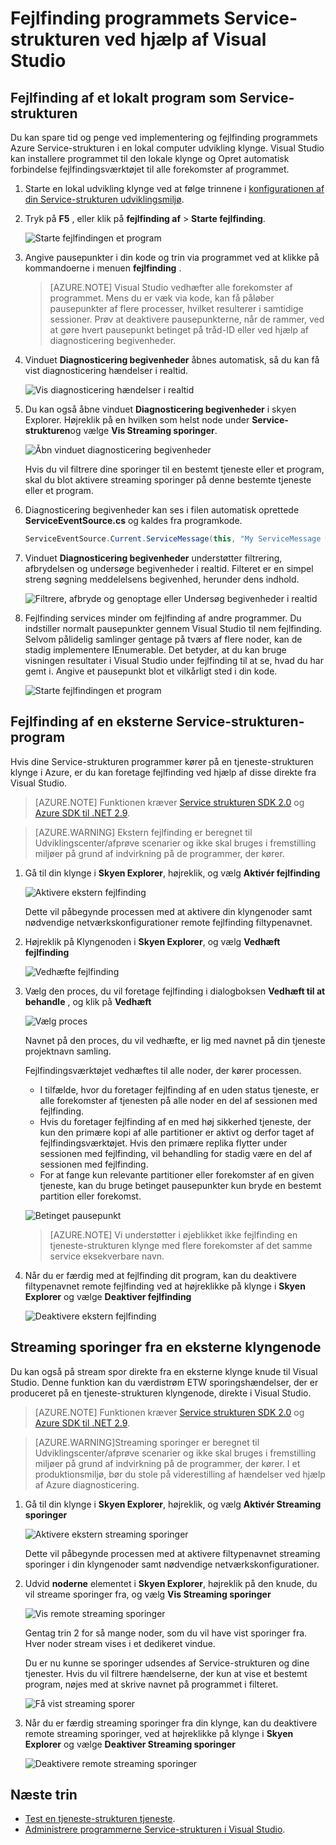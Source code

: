 <properties
   pageTitle="Fejlfinding af dit program i Visual Studio | Microsoft Azure"
   description="Forbedre pålideligheden og ydeevnen for dine tjenester ved at udvikle og fejlfinding i Visual Studio på en lokal udvikling klynge."
   services="service-fabric"
   documentationCenter=".net"
   authors="vturecek"
   manager="timlt"
   editor=""/>

<tags
   ms.service="service-fabric"
   ms.devlang="dotnet"
   ms.topic="article"
   ms.tgt_pltfrm="na"
   ms.workload="na"
   ms.date="06/21/2016"
   ms.author="vturecek;mikhegn"/>

# <a name="debug-your-service-fabric-application-by-using-visual-studio"></a>Fejlfinding programmets Service-strukturen ved hjælp af Visual Studio

## <a name="debug-a-local-service-fabric-application"></a>Fejlfinding af et lokalt program som Service-strukturen

Du kan spare tid og penge ved implementering og fejlfinding programmets Azure Service-strukturen i en lokal computer udvikling klynge. Visual Studio kan installere programmet til den lokale klynge og Opret automatisk forbindelse fejlfindingsværktøjet til alle forekomster af programmet.

1. Starte en lokal udvikling klynge ved at følge trinnene i [konfigurationen af din Service-strukturen udviklingsmiljø](service-fabric-get-started.md).

2. Tryk på **F5** , eller klik på **fejlfinding af** > **Starte fejlfinding**.

    ![Starte fejlfindingen et program][startdebugging]

3. Angive pausepunkter i din kode og trin via programmet ved at klikke på kommandoerne i menuen **fejlfinding** .

    > [AZURE.NOTE] Visual Studio vedhæfter alle forekomster af programmet. Mens du er væk via kode, kan få påløber pausepunkter af flere processer, hvilket resulterer i samtidige sessioner. Prøv at deaktivere pausepunkterne, når de rammer, ved at gøre hvert pausepunkt betinget på tråd-ID eller ved hjælp af diagnosticering begivenheder.

4. Vinduet **Diagnosticering begivenheder** åbnes automatisk, så du kan få vist diagnosticering hændelser i realtid.

    ![Vis diagnosticering hændelser i realtid][diagnosticevents]

5. Du kan også åbne vinduet **Diagnosticering begivenheder** i skyen Explorer.  Højreklik på en hvilken som helst node under **Service-strukturen**og vælge **Vis Streaming sporinger**.

    ![Åbn vinduet diagnosticering begivenheder][viewdiagnosticevents]

    Hvis du vil filtrere dine sporinger til en bestemt tjeneste eller et program, skal du blot aktivere streaming sporinger på denne bestemte tjeneste eller et program.

6. Diagnosticering begivenheder kan ses i filen automatisk oprettede **ServiceEventSource.cs** og kaldes fra programkode.

    ```csharp
    ServiceEventSource.Current.ServiceMessage(this, "My ServiceMessage with a parameter {0}", result.Value.ToString());
    ```

7. Vinduet **Diagnosticering begivenheder** understøtter filtrering, afbrydelsen og undersøge begivenheder i realtid.  Filteret er en simpel streng søgning meddelelsens begivenhed, herunder dens indhold.

    ![Filtrere, afbryde og genoptage eller Undersøg begivenheder i realtid][diagnosticeventsactions]

8. Fejlfinding services minder om fejlfinding af andre programmer. Du indstiller normalt pausepunkter gennem Visual Studio til nem fejlfinding. Selvom pålidelig samlinger gentage på tværs af flere noder, kan de stadig implementere IEnumerable. Det betyder, at du kan bruge visningen resultater i Visual Studio under fejlfinding til at se, hvad du har gemt i. Angive et pausepunkt blot et vilkårligt sted i din kode.

    ![Starte fejlfindingen et program][breakpoint]

<!--Every topic should have next steps and links to the next logical set of content to keep the customer engaged-->

## <a name="debug-a-remote-service-fabric-application"></a>Fejlfinding af en eksterne Service-strukturen-program

Hvis dine Service-strukturen programmer kører på en tjeneste-strukturen klynge i Azure, er du kan foretage fejlfinding ved hjælp af disse direkte fra Visual Studio.

> [AZURE.NOTE] Funktionen kræver [Service strukturen SDK 2.0](http://www.microsoft.com/web/handlers/webpi.ashx?command=getinstallerredirect&appid=MicrosoftAzure-ServiceFabric-VS2015) og [Azure SDK til .NET 2.9](https://azure.microsoft.com/downloads/).    

<!-- -->
> [AZURE.WARNING] Ekstern fejlfinding er beregnet til Udviklingscenter/afprøve scenarier og ikke skal bruges i fremstilling miljøer på grund af indvirkning på de programmer, der kører.

1. Gå til din klynge i **Skyen Explorer**, højreklik, og vælg **Aktivér fejlfinding**

    ![Aktivere ekstern fejlfinding][enableremotedebugging]

    Dette vil påbegynde processen med at aktivere din klyngenoder samt nødvendige netværkskonfigurationer remote fejlfinding filtypenavnet.

2. Højreklik på Klyngenoden i **Skyen Explorer**, og vælg **Vedhæft fejlfinding**

    ![Vedhæfte fejlfinding][attachdebugger]

3. Vælg den proces, du vil foretage fejlfinding i dialogboksen **Vedhæft til at behandle** , og klik på **Vedhæft**

    ![Vælg proces][chooseprocess]

    Navnet på den proces, du vil vedhæfte, er lig med navnet på din tjeneste projektnavn samling.

    Fejlfindingsværktøjet vedhæftes til alle noder, der kører processen.
    - I tilfælde, hvor du foretager fejlfinding af en uden status tjeneste, er alle forekomster af tjenesten på alle noder en del af sessionen med fejlfinding.
    - Hvis du foretager fejlfinding af en med høj sikkerhed tjeneste, der kun den primære kopi af alle partitioner er aktivt og derfor taget af fejlfindingsværktøjet. Hvis den primære replika flytter under sessionen med fejlfinding, vil behandling for stadig være en del af sessionen med fejlfinding.
    - For at fange kun relevante partitioner eller forekomster af en given tjeneste, kan du bruge betinget pausepunkter kun bryde en bestemt partition eller forekomst.

    ![Betinget pausepunkt][conditionalbreakpoint]

    > [AZURE.NOTE] Vi understøtter i øjeblikket ikke fejlfinding en tjeneste-strukturen klynge med flere forekomster af det samme service eksekverbare navn.

4. Når du er færdig med at fejlfinding dit program, kan du deaktivere filtypenavnet remote fejlfinding ved at højreklikke på klynge i **Skyen Explorer** og vælge **Deaktiver fejlfinding**

    ![Deaktivere ekstern fejlfinding][disableremotedebugging]

## <a name="streaming-traces-from-a-remote-cluster-node"></a>Streaming sporinger fra en eksterne klyngenode

Du kan også på stream spor direkte fra en eksterne klynge knude til Visual Studio. Denne funktion kan du værdistrøm ETW sporingshændelser, der er produceret på en tjeneste-strukturen klyngenode, direkte i Visual Studio.

> [AZURE.NOTE] Funktionen kræver [Service strukturen SDK 2.0](http://www.microsoft.com/web/handlers/webpi.ashx?command=getinstallerredirect&appid=MicrosoftAzure-ServiceFabric-VS2015) og [Azure SDK til .NET 2.9](https://azure.microsoft.com/downloads/).

<!-- -->
> [AZURE.WARNING]Streaming sporinger er beregnet til Udviklingscenter/afprøve scenarier og ikke skal bruges i fremstilling miljøer på grund af indvirkning på de programmer, der kører.
> I et produktionsmiljø, bør du stole på viderestilling af hændelser ved hjælp af Azure diagnosticering.

1. Gå til din klynge i **Skyen Explorer**, højreklik, og vælg **Aktivér Streaming sporinger**

    ![Aktivere ekstern streaming sporinger][enablestreamingtraces]

    Dette vil påbegynde processen med at aktivere filtypenavnet streaming sporinger i din klyngenoder samt nødvendige netværkskonfigurationer.

2. Udvid **noderne** elementet i **Skyen Explorer**, højreklik på den knude, du vil streame sporinger fra, og vælg **Vis Streaming sporinger**

    ![Vis remote streaming sporinger][viewremotestreamingtraces]

    Gentag trin 2 for så mange noder, som du vil have vist sporinger fra. Hver noder stream vises i et dedikeret vindue.

    Du er nu kunne se sporinger udsendes af Service-strukturen og dine tjenester. Hvis du vil filtrere hændelserne, der kun at vise et bestemt program, nøjes med at skrive navnet på programmet i filteret.

    ![Få vist streaming sporer][viewingstreamingtraces]

4. Når du er færdig streaming sporinger fra din klynge, kan du deaktivere remote streaming sporinger, ved at højreklikke på klynge i **Skyen Explorer** og vælge **Deaktiver Streaming sporinger**

    ![Deaktivere remote streaming sporinger][disablestreamingtraces]

## <a name="next-steps"></a>Næste trin

- [Test en tjeneste-strukturen tjeneste](service-fabric-testability-overview.md).
- [Administrere programmerne Service-strukturen i Visual Studio](service-fabric-manage-application-in-visual-studio.md).

<!--Image references-->
[startdebugging]: ./media/service-fabric-debugging-your-application/startdebugging.png
[diagnosticevents]: ./media/service-fabric-debugging-your-application/diagnosticevents.png
[viewdiagnosticevents]: ./media/service-fabric-debugging-your-application/viewdiagnosticevents.png
[diagnosticeventsactions]: ./media/service-fabric-debugging-your-application/diagnosticeventsactions.png
[breakpoint]: ./media/service-fabric-debugging-your-application/breakpoint.png
[enableremotedebugging]: ./media/service-fabric-debugging-your-application/enableremotedebugging.png
[attachdebugger]: ./media/service-fabric-debugging-your-application/attachdebugger.png
[chooseprocess]: ./media/service-fabric-debugging-your-application/chooseprocess.png
[conditionalbreakpoint]: ./media/service-fabric-debugging-your-application/conditionalbreakpoint.png
[disableremotedebugging]: ./media/service-fabric-debugging-your-application/disableremotedebugging.png
[enablestreamingtraces]: ./media/service-fabric-debugging-your-application/enablestreamingtraces.png
[viewingstreamingtraces]: ./media/service-fabric-debugging-your-application/viewingstreamingtraces.png
[viewremotestreamingtraces]: ./media/service-fabric-debugging-your-application/viewremotestreamingtraces.png
[disablestreamingtraces]: ./media/service-fabric-debugging-your-application/disablestreamingtraces.png

